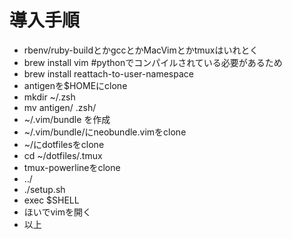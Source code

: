 # 導入手順
+ rbenv/ruby-buildとかgccとかMacVimとかtmuxはいれとく
+ brew install vim #pythonでコンパイルされている必要があるため
+ brew install reattach-to-user-namespace
+ antigenを$HOMEにclone
+ mkdir ~/.zsh
+ mv antigen/ .zsh/
+ ~/.vim/bundle を作成
+ ~/.vim/bundle/にneobundle.vimをclone
+ ~/にdotfilesをclone
+ cd ~/dotfiles/.tmux
+ tmux-powerlineをclone
+ ../
+ ./setup.sh
+ exec $SHELL
+ ほいでvimを開く
+ 以上
